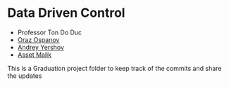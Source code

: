 # Data Driven Control
* Professor Ton Do Duc
* [Oraz Ospanov](https://github.com/ORaZn)
* [Andrey Yershov](https://github.com/androbaza/)
* [Asset Malik](https://github.com/janeoa)

This is a Graduation project folder to keep track of the commits and share the updates